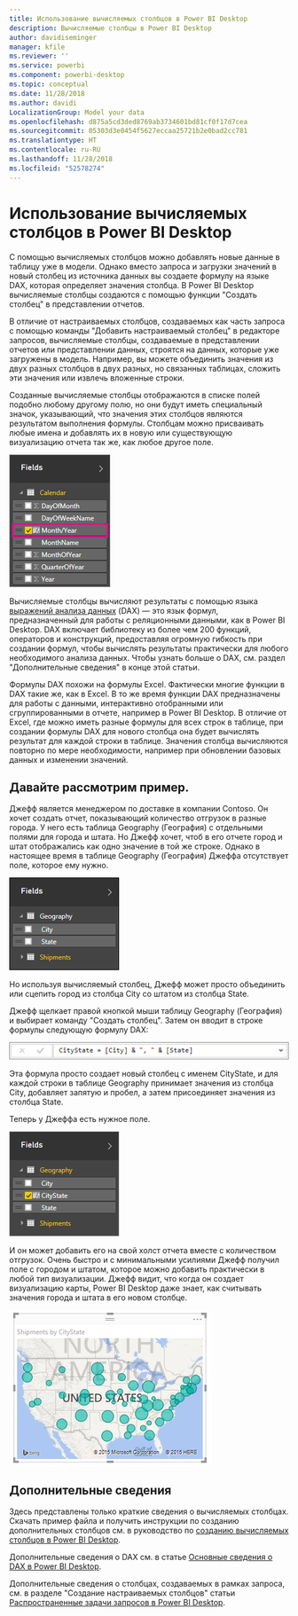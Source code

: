 ```yaml
---
title: Использование вычисляемых столбцов в Power BI Desktop
description: Вычисляемые столбцы в Power BI Desktop
author: davidiseminger
manager: kfile
ms.reviewer: ''
ms.service: powerbi
ms.component: powerbi-desktop
ms.topic: conceptual
ms.date: 11/28/2018
ms.author: davidi
LocalizationGroup: Model your data
ms.openlocfilehash: d875a5cd3ded8769ab3734601bd81cf0f17d7cea
ms.sourcegitcommit: 05303d3e0454f5627eccaa25721b2e0bad2cc781
ms.translationtype: HT
ms.contentlocale: ru-RU
ms.lasthandoff: 11/28/2018
ms.locfileid: "52578274"
---
```

# <a name="using-calculated-columns-in-power-bi-desktop"></a>Использование вычисляемых столбцов в Power BI Desktop
С помощью вычисляемых столбцов можно добавлять новые данные в таблицу уже в модели. Однако вместо запроса и загрузки значений в новый столбец из источника данных вы создаете формулу на языке DAX, которая определяет значения столбца. В Power BI Desktop вычисляемые столбцы создаются с помощью функции "Создать столбец" в представлении отчетов.

В отличие от настраиваемых столбцов, создаваемых как часть запроса с помощью команды "Добавить настраиваемый столбец" в редакторе запросов, вычисляемые столбцы, создаваемые в представлении отчетов или представлении данных, строятся на данных, которые уже загружены в модель. Например, вы можете объединить значения из двух разных столбцов в двух разных, но связанных таблицах, сложить эти значения или извлечь вложенные строки.

Созданные вычисляемые столбцы отображаются в списке полей подобно любому другому полю, но они будут иметь специальный значок, указывающий, что значения этих столбцов являются результатом выполнения формулы. Столбцам можно присваивать любые имена и добавлять их в новую или существующую визуализацию отчета так же, как любое другое поле.

![](media/desktop-calculated-columns/calccolinpbid_fields.png)

Вычисляемые столбцы вычисляют результаты с помощью языка [выражений анализа данных](https://msdn.microsoft.com/library/gg413422.aspx) (DAX) — это язык формул, предназначенный для работы с реляционными данными, как в Power BI Desktop. DAX включает библиотеку из более чем 200 функций, операторов и конструкций, предоставляя огромную гибкость при создании формул, чтобы вычислять результаты практически для любого необходимого анализа данных. Чтобы узнать больше о DAX, см. раздел "Дополнительные сведения" в конце этой статьи.

Формулы DAX похожи на формулы Excel. Фактически многие функции в DAX такие же, как в Excel. В то же время функции DAX предназначены для работы с данными, интерактивно отобранными или сгруппированными в отчете, например в Power BI Desktop. В отличие от Excel, где можно иметь разные формулы для всех строк в таблице, при создании формулы DAX для нового столбца она будет вычислять результат для каждой строки в таблице. Значения столбца вычисляются повторно по мере необходимости, например при обновлении базовых данных и изменении значений.

## <a name="lets-look-at-an-example"></a>Давайте рассмотрим пример.
Джефф является менеджером по доставке в компании Contoso. Он хочет создать отчет, показывающий количество отгрузок в разные города. У него есть таблица Geography (География) с отдельными полями для города и штата. Но Джефф хочет, чтоб в его отчете город и штат отображались как одно значение в той же строке. Однако в настоящее время в таблице Geography (География) Джеффа отсутствует поле, которое ему нужно.

![](media/desktop-calculated-columns/calccolinpbid_cityandstatefields.png)

Но используя вычисляемый столбец, Джефф может просто объединить или сцепить город из столбца City со штатом из столбца State.

Джефф щелкает правой кнопкой мыши таблицу Geography (География) и выбирает команду "Создать столбец". Затем он вводит в строке формулы следующую формулу DAX:

![](media/desktop-calculated-columns/calccolinpbid_formula.png)

Эта формула просто создает новый столбец с именем CityState, и для каждой строки в таблице Geography принимает значения из столбца City, добавляет запятую и пробел, а затем присоединяет значения из столбца State.

Теперь у Джеффа есть нужное поле.

![](media/desktop-calculated-columns/calccolinpbid_citystatefield.png)

И он может добавить его на свой холст отчета вместе с количеством отгрузок. Очень быстро и с минимальными усилиями Джефф получил поле с городом и штатом, которое можно добавить практически в любой тип визуализации. Джефф видит, что когда он создает визуализацию карты, Power BI Desktop даже знает, как считывать значения города и штата в его новом столбце.

![](media/desktop-calculated-columns/calccolinpbid_citystatemap.png)

## <a name="learn-more"></a>Дополнительные сведения
Здесь представлены только краткие сведения о вычисляемых столбцах. Скачать пример файла и получить инструкции по созданию дополнительных столбцов см. в руководство по [созданию вычисляемых столбцов в Power BI Desktop](desktop-tutorial-create-calculated-columns.md). 

Дополнительные сведения о DAX см. в статье [Основные сведения о DAX в Power BI Desktop](desktop-quickstart-learn-dax-basics.md).

Дополнительные сведения о столбцах, создаваемых в рамках запроса, см. в разделе "Создание настраиваемых столбцов" статьи [Распространенные задачи запросов в Power BI Desktop](desktop-common-query-tasks.md).  

